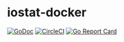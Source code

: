 # iostat-docker
[![GoDoc](https://godoc.org/github.com/christianwoehrle/iostat-docker?status.svg)](https://godoc.org/github.com/christianwoehrle/iostat-docker)
[![CircleCI](https://img.shields.io/circleci/project/github/christianwoehrle/iostat-docker.png)](https://circleci.com/gh/christianwoehrle/iostat-docker)
[![Go Report Card](https://goreportcard.com/badge/github.com/christianwoehrle/iostat-docker)](https://goreportcard.com/report/github.com/christianwoehrle/iostat-docker)

